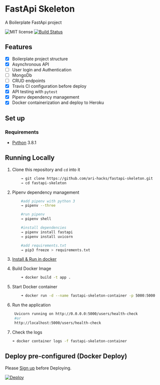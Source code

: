 # FastApi Skeleton
A Boilerplate FastApi project

![MIT license](https://img.shields.io/badge/License-MIT-blue.svg) [![Build Status](https://api.travis-ci.com/ari-hacks/fastapi-skeleton.svg?branch=master)](https://travis-ci.com/ari-hacks/fastapi-skeleton)


## Features 
- [x] Boilerplate project structure  
- [x] Asynchronous API 
- [ ] User login and Authentication 
- [ ] MongoDb 
- [ ] CRUD endpoints 
- [x] Travis CI configuration before deploy 
- [x] API testing with `pytest` 
- [x] Pipenv dependency management 
- [x] Docker containerization and deploy to Heroku   

## Set up

### Requirements

- [Python](https://www.python.org/) 3.8.1

## Running Locally 

1. Clone this repository and `cd` into it

    ```bash
        → git clone https://github.com/ari-hacks/fastapi-skeleton.git
        → cd fastapi-skeleton
    ```
2. Pipenv dependency management 

    ```bash
        #add pipenv with python 3
        → pipenv --three
    ```
    ```bash
        #run pipenv 
        → pipenv shell
    ```
    ```bash
        #install dependencies  
        → pipenv install fastapi
        → pipenv install uvicorn
    ```
    ```bash
        #add requirements.txt   
        → pip3 freeze > requirements.txt
    ```
3. [Install & Run in docker](https://hub.docker.com/) 
4. Build Docker Image 
    ```bash
        ➜ docker build -t app .
    ```
5. Start Docker container 
    ```bash
        ➜ docker run -d --name fastapi-skeleton-container -p 5000:5000 app
    ```
6. Run the application
   ```bash 
    Uvicorn running on http://0.0.0.0:5000/users/health-check 
    #or 
    http://localhost:5000/users/health-check
   ```
7. Check the logs 
   ```bash 
   ➜ docker container logs -f fastapi-skeleton-container
   ```

## Deploy pre-configured (Docker Deploy)

Please [Sign up](https://www.heroku.com/)  before Deploying. 

 [![Deploy](https://www.herokucdn.com/deploy/button.svg)](https://heroku.com/deploy)                                               